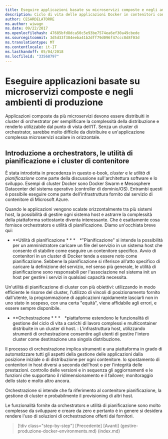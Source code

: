 ```yaml
---
title: Eseguire applicazioni basate su microservizi composte e negli ambienti di produzione
description: Ciclo di vita delle applicazioni Docker in contenitori con piattaforma e strumenti Microsoft
author: CESARDELATORRE
ms.author: wiwagn
ms.date: 09/22/2017
ms.openlocfilehash: 47685bfd8dca50c5e93be7574ea6ef30a49cbede
ms.sourcegitcommit: 3d5d33f384eeba41b2dff79d096f47ccc8d8f03d
ms.translationtype: MT
ms.contentlocale: it-IT
ms.lasthandoff: 05/04/2018
ms.locfileid: "33568797"
---
```

# <a name="run-composed-and-microservices-based-applications-in-production-environments"></a>Eseguire applicazioni basate su microservizi composte e negli ambienti di produzione

Applicazioni composte da più microservizi devono essere distribuiti in cluster di orchestrator per semplificare la complessità della distribuzione e renderlo utilizzabile dal punto di vista dell'IT. Senza un cluster di orchestrator, sarebbe molto difficile da distribuire e un'applicazione complessa microservizi scalare in orizzontale.

## <a name="introduction-to-orchestrators-schedulers-and-container-clusters"></a>Introduzione a orchestrators, le utilità di pianificazione e i cluster di contenitore

È stata introdotta in precedenza in questo e-book, *cluster* e *le utilità di pianificazione* come parte della discussione sull'architettura software e lo sviluppo. Esempi di cluster Docker sono Docker Swarm e Mesosphere Datacenter del sistema operativo (controller di dominio/OS). Entrambi questi è possibile eseguire come parte dell'infrastruttura fornito dal servizio di contenitore di Microsoft Azure.

Quando le applicazioni vengono scalate orizzontalmente tra più sistemi host, la possibilità di gestire ogni sistema host e astrarre la complessità della piattaforma sottostante diventa interessante. Che è esattamente cosa fornisce orchestrators e utilità di pianificazione. Diamo un'occhiata breve qui:

-   **Utilità di pianificazione * * * *"Pianificazione" si intende la possibilità per un amministratore caricare un file del servizio in un sistema host che consente di stabilire come eseguire un contenitore specifico. Avvio di contenitori in un cluster di Docker tende a essere noto come pianificazione. Sebbene la pianificazione si riferisce all'atto specifico di caricare la definizione del servizio, nel senso più generale, le utilità di pianificazione sono responsabili per l'associazione nel sistema init un host per gestire i servizi in qualsiasi capacità necessita.

Un'utilità di pianificazione di cluster con più obiettivi: utilizzando in modo efficiente le risorse del cluster, l'utilizzo di vincoli di posizionamento fornito dall'utente, la programmazione di applicazioni rapidamente lasciarli non in uno stato in sospeso, con una certa "equità", viene affidabile agli errori, e essere sempre disponibile.

-   **Orchestrazione * * * *piattaforme estendono le funzionalità di gestione del ciclo di vita a carichi di lavoro complessi e multicontainer distribuite in un cluster di host. : L'infrastruttura host, utilizzando strumenti di orchestrazione consentire agli utenti di gestire l'intero cluster come destinazione una singola distribuzione.

Il processo di orchestrazione implica strumenti e una piattaforma in grado di automatizzare tutti gli aspetti della gestione delle applicazioni dalla posizione iniziale o di distribuzione per ogni contenitore. lo spostamento di contenitori in host diversi a seconda dell'host o per l'integrità delle prestazioni. controllo delle versioni e in sequenza gli aggiornamenti e le funzioni che supportano il ridimensionamento e il failover; monitoraggio dello stato e molto altro ancora.

Orchestrazione si intende che fa riferimento al contenitore pianificazione, la gestione di cluster e probabilmente il provisioning di altri host.

Le funzionalità fornite da orchestrators e utilità di pianificazione sono molto complesse da sviluppare e creare da zero e pertanto è in genere si desidera rendere l'uso di soluzioni di orchestrazione offerti dai fornitori.


>[!div class="step-by-step"]
[Precedente] [Avanti] (gestire-produzione-docker-environments.md) (index.md)
